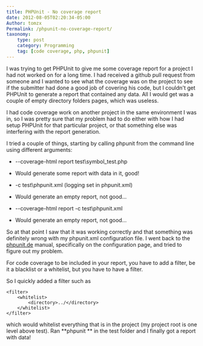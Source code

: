 ```yaml
---
title: PHPUnit - No coverage report
date: 2012-08-05T02:20:34-05:00
Author: tomzx
Permalink: /phpunit-no-coverage-report/
taxonomy:
    type: post
    category: Programming
    tag: [code coverage, php, phpunit]
---
```


I was trying to get PHPUnit to give me some coverage report for a project I had not worked on for a long time. I had received a github pull request from someone and I wanted to see what the coverage was on the project to see if the submitter had done a good job of covering his code, but I couldn't get PHPUnit to generate a report that contained any data. All I would get was a couple of empty directory folders pages, which was useless.

I had code coverage work on another project in the same environment I was in, so I was pretty sure that my problem had to do either with how I had setup PHPUnit for that particular project, or that something else was interfering with the report generation.

I tried a couple of things, starting by calling phpunit from the command line using different arguments:

*   --coverage-html report test\symbol_test.php
*   Would generate some report with data in it, good!

*   -c test\phpunit.xml (logging set in phpunit.xml)
*   Would generate an empty report, not good...

*   --coverage-html report -c test\phpunit.xml
*   Would generate an empty report, not good...

So at that point I saw that it was working correctly and that something was definitely wrong with my phpunit.xml configuration file. I went back to the [phpunit.de][1] manual, specifically on the configuration page, and tried to figure out my problem.

For code coverage to be included in your report, you have to add a filter, be it a blacklist or a whitelist, but you have to have a filter.

So I quickly added a filter such as

<pre><code class="language-markup line-numbers">&lt;filter&gt;
	&lt;whitelist&gt;
		&lt;directory&gt;../&lt;/directory&gt;
	&lt;/whitelist&gt;
&lt;/filter&gt;
</code></pre>

which would whitelist everything that is in the project (my project root is one level above test). Ran **phpunit ** in the test folder and I finally got a report with data!

 [1]: http://www.phpunit.de/manual/current/en/appendixes.configuration.html#appendixes.configuration.blacklist-whitelist
